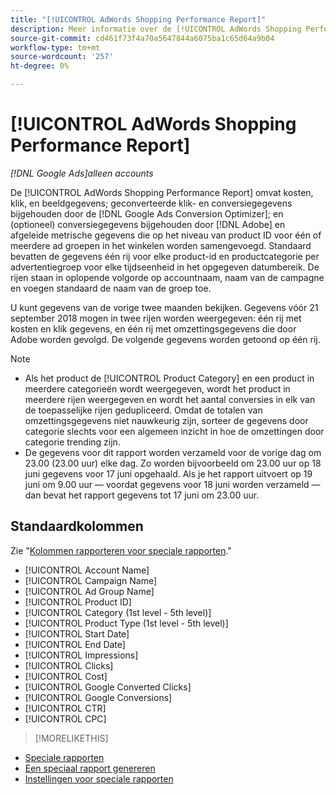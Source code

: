 ```yaml
---
title: "[!UICONTROL AdWords Shopping Performance Report]"
description: Meer informatie over de [!UICONTROL AdWords Shopping Performance Report].
source-git-commit: cd461f73f4a70a5647844a6075ba1c65d64a9b04
workflow-type: tm+mt
source-wordcount: '257'
ht-degree: 0%

---
```


# [!UICONTROL AdWords Shopping Performance Report]

*[!DNL Google Ads]alleen accounts*

De [!UICONTROL AdWords Shopping Performance Report] omvat kosten, klik, en beeldgegevens; geconverteerde klik- en conversiegegevens bijgehouden door de [!DNL Google Ads Conversion Optimizer]; en (optioneel) conversiegegevens bijgehouden door [!DNL Adobe] en afgeleide metrische gegevens die op het niveau van product ID voor één of meerdere ad groepen in het winkelen worden samengevoegd. Standaard bevatten de gegevens één rij voor elke product-id en productcategorie per advertentiegroep voor elke tijdseenheid in het opgegeven datumbereik. De rijen staan in oplopende volgorde op accountnaam, naam van de campagne en voegen standaard de naam van de groep toe.

U kunt gegevens van de vorige twee maanden bekijken. Gegevens vóór 21 september 2018 mogen in twee rijen worden weergegeven: één rij met kosten en klik gegevens, en één rij met omzettingsgegevens die door Adobe worden gevolgd. De volgende gegevens worden getoond op één rij.

>[!NOTE]
>
>* Als het product de [!UICONTROL Product Category] en een product in meerdere categorieën wordt weergegeven, wordt het product in meerdere rijen weergegeven en wordt het aantal conversies in elk van de toepasselijke rijen gedupliceerd. Omdat de totalen van omzettingsgegevens niet nauwkeurig zijn, sorteer de gegevens door categorie slechts voor een algemeen inzicht in hoe de omzettingen door categorie trending zijn.
>* De gegevens voor dit rapport worden verzameld voor de vorige dag om 23.00 (23.00 uur) elke dag. Zo worden bijvoorbeeld om 23.00 uur op 18 juni gegevens voor 17 juni opgehaald. Als je het rapport uitvoert op 19 juni om 9.00 uur — voordat gegevens voor 18 juni worden verzameld — dan bevat het rapport gegevens tot 17 juni om 23.00 uur.


## Standaardkolommen

Zie &quot;[Kolommen rapporteren voor speciale rapporten](specialty-report-columns.md).&quot;

* [!UICONTROL Account Name]
* [!UICONTROL Campaign Name]
* [!UICONTROL Ad Group Name]
* [!UICONTROL Product ID]
* [!UICONTROL Category (1st level - 5th level)]
* [!UICONTROL Product Type (1st level - 5th level)]
* [!UICONTROL Start Date]
* [!UICONTROL End Date]
* [!UICONTROL Impressions]
* [!UICONTROL Clicks]
* [!UICONTROL Cost]
* [!UICONTROL Google Converted Clicks]
* [!UICONTROL Google Conversions]
* [!UICONTROL CTR]
* [!UICONTROL CPC]

>[!MORELIKETHIS]
* [Speciale rapporten](specialty-report-about.md)
* [Een speciaal rapport genereren](specialty-report-generate.md)
* [Instellingen voor speciale rapporten](specialty-report-settings.md)

